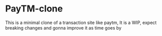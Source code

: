 # PayTM-clone
This is a minimal clone of a transaction site like paytm, It is a WIP, expect breaking changes and gonna improve it as time goes by
